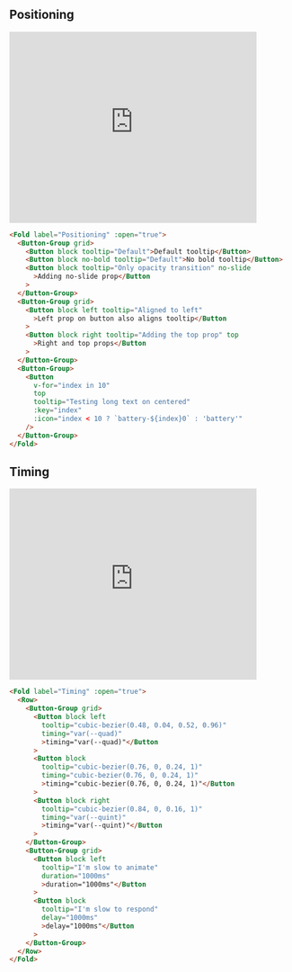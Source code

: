 ## Positioning

<div class="centered"><iframe style="overflow: scroll;" width="440" height="340" seamless frameborder="0" scrolling="yes" src="https://brutalism.netlify.app/#/buttons/tooltips/positioning"> </iframe></div>

```html
<Fold label="Positioning" :open="true">
  <Button-Group grid>
    <Button block tooltip="Default">Default tooltip</Button>
    <Button block no-bold tooltip="Default">No bold tooltip</Button>
    <Button block tooltip="Only opacity transition" no-slide
      >Adding no-slide prop</Button
    >
  </Button-Group>
  <Button-Group grid>
    <Button block left tooltip="Aligned to left"
      >Left prop on button also aligns tooltip</Button
    >
    <Button block right tooltip="Adding the top prop" top
      >Right and top props</Button
    >
  </Button-Group>
  <Button-Group>
    <Button
      v-for="index in 10"
      top
      tooltip="Testing long text on centered"
      :key="index"
      :icon="index < 10 ? `battery-${index}0` : 'battery'"
    />
  </Button-Group>
</Fold>
```

## Timing

<div class="centered"><iframe style="overflow: scroll;" width="440" height="340" seamless frameborder="0" scrolling="yes" src="https://brutalism.netlify.app/#/buttons/tooltips/timing"> </iframe></div>

```html
<Fold label="Timing" :open="true">
  <Row>
    <Button-Group grid>
      <Button block left
        tooltip="cubic-bezier(0.48, 0.04, 0.52, 0.96)"
        timing="var(--quad)"
        >timing="var(--quad)"</Button
      >
      <Button block
        tooltip="cubic-bezier(0.76, 0, 0.24, 1)"
        timing="cubic-bezier(0.76, 0, 0.24, 1)"
        >timing="cubic-bezier(0.76, 0, 0.24, 1)"</Button
      >
      <Button block right
        tooltip="cubic-bezier(0.84, 0, 0.16, 1)"
        timing="var(--quint)"
        >timing="var(--quint)"</Button
      >
    </Button-Group>
    <Button-Group grid>
      <Button block left
        tooltip="I'm slow to animate"
        duration="1000ms"
        >duration="1000ms"</Button
      >
      <Button block 
        tooltip="I'm slow to respond" 
        delay="1000ms"
        >delay="1000ms"</Button
      >
    </Button-Group>
  </Row>
</Fold>
```